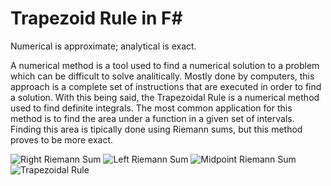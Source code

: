 <h1> Trapezoid Rule in F# </h1>

Numerical is approximate; analytical is exact.

A numerical method is a tool used to find a numerical solution to a problem which can be difficult to solve analitically.
Mostly done by computers, this approach is a complete set of instructions that are executed in order to find a solution. With this being said,
the Trapezoidal Rule is a numerical method used to find definite integrals. The most common application for this method is to find the 
area under a function in a given set of intervals. Finding this area is tipically done using Riemann sums, but this method proves to be more
exact.

![Right Riemann Sum](https://github.com/MarinesM/Trapezoidal-Rule/Left.PNG)
![Left Riemann Sum](https://github.com/MarinesM/Trapezoidal-Rule/Left.PNG)
![Midpoint Riemann Sum](https://github.com/MarinesM/Trapezoidal-Rule/Left.PNG)
![Trapezoidal Rule](https://github.com/MarinesM/Trapezoidal-Rule/Left.PNG)
